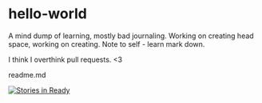 # hello-world
A mind dump of learning, mostly bad journaling. 
Working on creating head space, working on creating.
Note to self - learn mark down. 

I think I overthink pull requests. <3

readme.md

[![Stories in Ready](https://badge.waffle.io/niksbrovs/hello-world.png?label=ready&title=Ready)](http://waffle.io/niksbrovs/hello-world)

